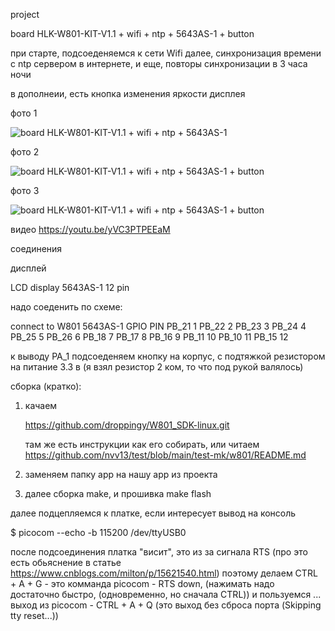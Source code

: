 project

board HLK-W801-KIT-V1.1 + wifi + ntp + 5643AS-1 + button

при старте, подсоеденяемся к сети Wifi
далее, синхронизация времени с ntp сервером в интернете, и еще, повторы синхронизации в 3 часа ночи

в дополнеии, есть кнопка изменения яркости дисплея

фото 1 
<p><img src="https://github.com/nvv13/test/blob/main/test-mk/w801/sdk-prj/04_wifi_ntp/w801_quad_digit_led_display.jpg" alt="board HLK-W801-KIT-V1.1 + wifi + ntp + 5643AS-1" title="board HLK-W801-KIT-V1.1 + wifi + ntp + 5643AS-1" /></p>

фото 2 
<p><img src="https://github.com/nvv13/test/blob/main/test-mk/w801/sdk-prj/04_wifi_ntp/w801_4_1.jpg" alt="board HLK-W801-KIT-V1.1 + wifi + ntp + 5643AS-1 + button" title="board HLK-W801-KIT-V1.1 + wifi + ntp + 5643AS-1 + button" /></p>

фото 3 
<p><img src="https://github.com/nvv13/test/blob/main/test-mk/w801/sdk-prj/04_wifi_ntp/w801_4_2.jpg" alt="board HLK-W801-KIT-V1.1 + wifi + ntp + 5643AS-1 + button" title="board HLK-W801-KIT-V1.1 + wifi + ntp + 5643AS-1 + button" /></p>

видео 
https://youtu.be/yVC3PTPEEaM


соединения

дисплей

LCD display 5643AS-1
     12 pin

надо соеденить по схеме:

connect to
W801  5643AS-1 
GPIO  PIN
PB_21 1
PB_22 2
PB_23 3
PB_24 4
PB_25 5
PB_26 6
PB_18 7
PB_17 8
PB_16 9
PB_11 10
PB_10 11
PB_15 12

к выводу 
PA_1 подсоеденяем кнопку на корпус, с подтяжкой резистором на питание 3.3 в (я взял резистор 2 ком, то что под рукой валялось)





сборка (кратко):

1) качаем

   https://github.com/droppingy/W801_SDK-linux.git

   там же есть инструкции как его собирать, или читаем https://github.com/nvv13/test/blob/main/test-mk/w801/README.md


2) заменяем папку app на нашу app из проекта


3) далее сборка make, и прошивка make flash



  далее подцепляемся к платке, если интересует вывод на консоль

$ picocom --echo -b 115200 /dev/ttyUSB0

  после подсоединения платка "висит", это из за сигнала RTS (про это есть обьяснение в статье https://www.cnblogs.com/milton/p/15621540.html)
  поэтому делаем CTRL + A + G   - это комманда picocom - RTS down, (нажимать надо достаточно быстро, (одновременно, но сначала CTRL))
  и пользуемся ...
          выход из picocom - CTRL + A + Q  (это выход без сброса порта (Skipping tty reset...))
